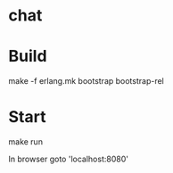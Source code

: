 # chat

# Build
make -f erlang.mk bootstrap bootstrap-rel

# Start
make run

In browser goto 'localhost:8080'

